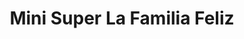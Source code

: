 ---
title: "Mini Super La Familia Feliz"
url: /guapiles/mini-super-la-familia-feliz/
shop: Lebensmittel
---